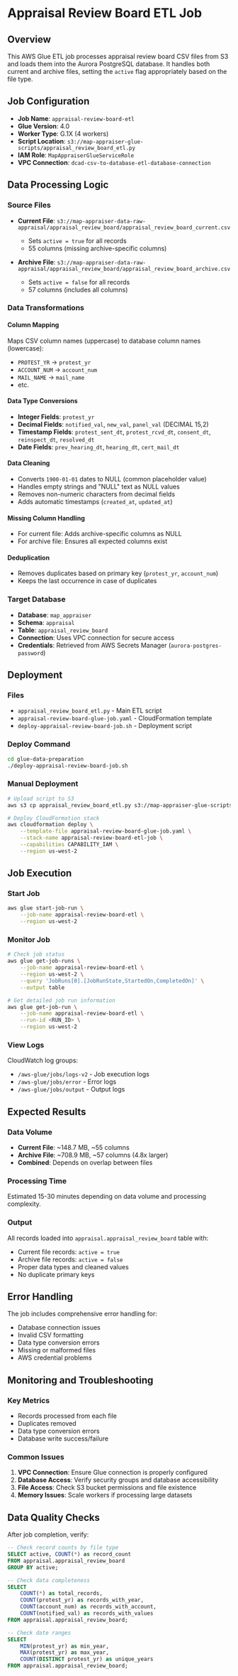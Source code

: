 # Appraisal Review Board ETL Job

## Overview

This AWS Glue ETL job processes appraisal review board CSV files from S3 and loads them into the Aurora PostgreSQL database. It handles both current and archive files, setting the `active` flag appropriately based on the file type.

## Job Configuration

- **Job Name**: `appraisal-review-board-etl`
- **Glue Version**: 4.0
- **Worker Type**: G.1X (4 workers)
- **Script Location**: `s3://map-appraiser-glue-scripts/appraisal_review_board_etl.py`
- **IAM Role**: `MapAppraiserGlueServiceRole`
- **VPC Connection**: `dcad-csv-to-database-etl-database-connection`

## Data Processing Logic

### Source Files
- **Current File**: `s3://map-appraiser-data-raw-appraisal/appraisal_review_board/appraisal_review_board_current.csv`
  - Sets `active = true` for all records
  - 55 columns (missing archive-specific columns)

- **Archive File**: `s3://map-appraiser-data-raw-appraisal/appraisal_review_board/appraisal_review_board_archive.csv`
  - Sets `active = false` for all records  
  - 57 columns (includes all columns)

### Data Transformations

#### Column Mapping
Maps CSV column names (uppercase) to database column names (lowercase):
- `PROTEST_YR` → `protest_yr`
- `ACCOUNT_NUM` → `account_num`
- `MAIL_NAME` → `mail_name`
- etc.

#### Data Type Conversions
- **Integer Fields**: `protest_yr`
- **Decimal Fields**: `notified_val`, `new_val`, `panel_val` (DECIMAL 15,2)
- **Timestamp Fields**: `protest_sent_dt`, `protest_rcvd_dt`, `consent_dt`, `reinspect_dt`, `resolved_dt`
- **Date Fields**: `prev_hearing_dt`, `hearing_dt`, `cert_mail_dt`

#### Data Cleaning
- Converts `1900-01-01` dates to NULL (common placeholder value)
- Handles empty strings and "NULL" text as NULL values
- Removes non-numeric characters from decimal fields
- Adds automatic timestamps (`created_at`, `updated_at`)

#### Missing Column Handling
- For current file: Adds archive-specific columns as NULL
- For archive file: Ensures all expected columns exist

#### Deduplication
- Removes duplicates based on primary key (`protest_yr`, `account_num`)
- Keeps the last occurrence in case of duplicates

### Target Database
- **Database**: `map_appraiser`
- **Schema**: `appraisal`  
- **Table**: `appraisal_review_board`
- **Connection**: Uses VPC connection for secure access
- **Credentials**: Retrieved from AWS Secrets Manager (`aurora-postgres-password`)

## Deployment

### Files
- `appraisal_review_board_etl.py` - Main ETL script
- `appraisal-review-board-glue-job.yaml` - CloudFormation template
- `deploy-appraisal-review-board-job.sh` - Deployment script

### Deploy Command
```bash
cd glue-data-preparation
./deploy-appraisal-review-board-job.sh
```

### Manual Deployment
```bash
# Upload script to S3
aws s3 cp appraisal_review_board_etl.py s3://map-appraiser-glue-scripts/

# Deploy CloudFormation stack
aws cloudformation deploy \
    --template-file appraisal-review-board-glue-job.yaml \
    --stack-name appraisal-review-board-etl-job \
    --capabilities CAPABILITY_IAM \
    --region us-west-2
```

## Job Execution

### Start Job
```bash
aws glue start-job-run \
    --job-name appraisal-review-board-etl \
    --region us-west-2
```

### Monitor Job
```bash
# Check job status
aws glue get-job-runs \
    --job-name appraisal-review-board-etl \
    --region us-west-2 \
    --query 'JobRuns[0].[JobRunState,StartedOn,CompletedOn]' \
    --output table

# Get detailed job run information
aws glue get-job-run \
    --job-name appraisal-review-board-etl \
    --run-id <RUN_ID> \
    --region us-west-2
```

### View Logs
CloudWatch log groups:
- `/aws-glue/jobs/logs-v2` - Job execution logs
- `/aws-glue/jobs/error` - Error logs
- `/aws-glue/jobs/output` - Output logs

## Expected Results

### Data Volume
- **Current File**: ~148.7 MB, ~55 columns
- **Archive File**: ~708.9 MB, ~57 columns (4.8x larger)
- **Combined**: Depends on overlap between files

### Processing Time
Estimated 15-30 minutes depending on data volume and processing complexity.

### Output
All records loaded into `appraisal.appraisal_review_board` table with:
- Current file records: `active = true`
- Archive file records: `active = false`
- Proper data types and cleaned values
- No duplicate primary keys

## Error Handling

The job includes comprehensive error handling for:
- Database connection issues
- Invalid CSV formatting
- Data type conversion errors
- Missing or malformed files
- AWS credential problems

## Monitoring and Troubleshooting

### Key Metrics
- Records processed from each file
- Duplicates removed
- Data type conversion errors
- Database write success/failure

### Common Issues
1. **VPC Connection**: Ensure Glue connection is properly configured
2. **Database Access**: Verify security groups and database accessibility
3. **File Access**: Check S3 bucket permissions and file existence
4. **Memory Issues**: Scale workers if processing large datasets

## Data Quality Checks

After job completion, verify:
```sql
-- Check record counts by file type
SELECT active, COUNT(*) as record_count 
FROM appraisal.appraisal_review_board 
GROUP BY active;

-- Check data completeness
SELECT 
    COUNT(*) as total_records,
    COUNT(protest_yr) as records_with_year,
    COUNT(account_num) as records_with_account,
    COUNT(notified_val) as records_with_values
FROM appraisal.appraisal_review_board;

-- Check date ranges
SELECT 
    MIN(protest_yr) as min_year,
    MAX(protest_yr) as max_year,
    COUNT(DISTINCT protest_yr) as unique_years
FROM appraisal.appraisal_review_board;
```